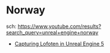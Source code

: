 # Norway
sch: https://www.youtube.com/results?search_query=unreal+engine+norway

- [Capturing Lofoten in Unreal Engine 5](https://youtu.be/ifryjffUJT8)
